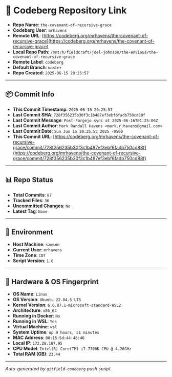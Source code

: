 # 🔗 Codeberg Repository Link

- **Repo Name**: `the-covenant-of-recursive-grace`
- **Codeberg User**: `mrhavens`
- **Remote URL**: [https://codeberg.org/mrhavens/the-covenant-of-recursive-grace](https://codeberg.org/mrhavens/the-covenant-of-recursive-grace)
- **Local Repo Path**: `/mnt/h/fieldcraft/joel-johnson/the-envious/the-covenant-of-recursive-grace`
- **Remote Label**: `codeberg`
- **Default Branch**: `master`
- **Repo Created**: `2025-06-15 20:25:57`

---

## 📦 Commit Info

- **This Commit Timestamp**: `2025-06-15 20:25:57`
- **Last Commit SHA**: `728f356235b30f3c1b487ef3ebf6fadb750cd88f`
- **Last Commit Message**: `Post-Forgejo sync at 2025-06-16T01:25:06Z`
- **Last Commit Author**: `Mark Randall Havens <mark.r.havens@gmail.com>`
- **Last Commit Date**: `Sun Jun 15 20:25:53 2025 -0500`
- **This Commit URL**: [https://codeberg.org/mrhavens/the-covenant-of-recursive-grace/commit/728f356235b30f3c1b487ef3ebf6fadb750cd88f](https://codeberg.org/mrhavens/the-covenant-of-recursive-grace/commit/728f356235b30f3c1b487ef3ebf6fadb750cd88f)

---

## 📊 Repo Status

- **Total Commits**: `87`
- **Tracked Files**: `36`
- **Uncommitted Changes**: `No`
- **Latest Tag**: `None`

---

## 🧭 Environment

- **Host Machine**: `samson`
- **Current User**: `mrhavens`
- **Time Zone**: `CDT`
- **Script Version**: `1.0`

---

## 🧬 Hardware & OS Fingerprint

- **OS Name**: `Linux`
- **OS Version**: `Ubuntu 22.04.5 LTS`
- **Kernel Version**: `6.6.87.1-microsoft-standard-WSL2`
- **Architecture**: `x86_64`
- **Running in Docker**: `No`
- **Running in WSL**: `Yes`
- **Virtual Machine**: `wsl`
- **System Uptime**: `up 9 hours, 51 minutes`
- **MAC Address**: `00:15:5d:44:48:46`
- **Local IP**: `172.28.107.95`
- **CPU Model**: `Intel(R) Core(TM) i7-7700K CPU @ 4.20GHz`
- **Total RAM (GB)**: `23.44`

---

_Auto-generated by `gitfield-codeberg` push script._

